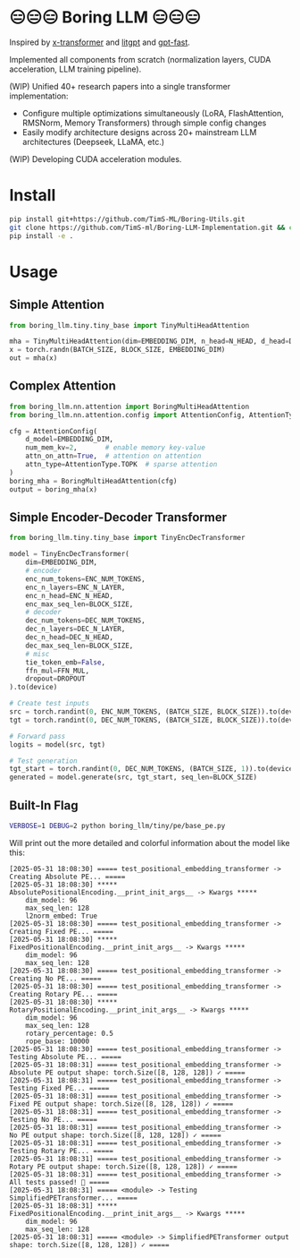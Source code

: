 # 😑😑😑 Boring LLM 😑😑😑 

Inspired by [x-transformer](https://github.com/lucidrains/x-transformers) and [litgpt](https://github.com/Lightning-AI/litgpt/) and [gpt-fast](https://github.com/pytorch-labs/gpt-fast).

Implemented all components from scratch (normalization layers, CUDA acceleration, LLM training pipeline).

(WIP) Unified 40+ research papers into a single transformer implementation:
- Configure multiple optimizations simultaneously (LoRA, FlashAttention, RMSNorm, Memory Transformers) through simple config changes
- Easily modify architecture designs across 20+ mainstream LLM architectures (Deepseek, LLaMA, etc.)

(WIP) Developing CUDA acceleration modules.


# Install
```bash
pip install git+https://github.com/TimS-ML/Boring-Utils.git
git clone https://github.com/TimS-ml/Boring-LLM-Implementation.git && cd Boring-LLM-Implementation
pip install -e .
```


# Usage
## Simple Attention
```python
from boring_llm.tiny.tiny_base import TinyMultiHeadAttention

mha = TinyMultiHeadAttention(dim=EMBEDDING_DIM, n_head=N_HEAD, d_head=D_HEAD, causal=False)
x = torch.randn(BATCH_SIZE, BLOCK_SIZE, EMBEDDING_DIM)
out = mha(x)
```


## Complex Attention
```python
from boring_llm.nn.attention import BoringMultiHeadAttention 
from boring_llm.nn.attention.config import AttentionConfig, AttentionType

cfg = AttentionConfig(
    d_model=EMBEDDING_DIM,
    num_mem_kv=2,       # enable memory key-value
    attn_on_attn=True,  # attention on attention
    attn_type=AttentionType.TOPK  # sparse attention
)
boring_mha = BoringMultiHeadAttention(cfg)
output = boring_mha(x)
```


## Simple Encoder-Decoder Transformer
```python
from boring_llm.tiny.tiny_base import TinyEncDecTransformer

model = TinyEncDecTransformer(
    dim=EMBEDDING_DIM,
    # encoder
    enc_num_tokens=ENC_NUM_TOKENS,
    enc_n_layers=ENC_N_LAYER,
    enc_n_head=ENC_N_HEAD,
    enc_max_seq_len=BLOCK_SIZE,
    # decoder
    dec_num_tokens=DEC_NUM_TOKENS,
    dec_n_layers=DEC_N_LAYER,
    dec_n_head=DEC_N_HEAD,
    dec_max_seq_len=BLOCK_SIZE,
    # misc
    tie_token_emb=False,
    ffn_mul=FFN_MUL,
    dropout=DROPOUT
).to(device)

# Create test inputs
src = torch.randint(0, ENC_NUM_TOKENS, (BATCH_SIZE, BLOCK_SIZE)).to(device)
tgt = torch.randint(0, DEC_NUM_TOKENS, (BATCH_SIZE, BLOCK_SIZE)).to(device)

# Forward pass
logits = model(src, tgt)

# Test generation
tgt_start = torch.randint(0, DEC_NUM_TOKENS, (BATCH_SIZE, 1)).to(device)
generated = model.generate(src, tgt_start, seq_len=BLOCK_SIZE)
```


## Built-In Flag
```bash
VERBOSE=1 DEBUG=2 python boring_llm/tiny/pe/base_pe.py
```

Will print out the more detailed and colorful information about the model like this:
```
[2025-05-31 18:08:30] ===== test_positional_embedding_transformer -> Creating Absolute PE... =====
[2025-05-31 18:08:30] ***** AbsolutePositionalEncoding.__print_init_args__ -> Kwargs *****
    dim_model: 96
    max_seq_len: 128
    l2norm_embed: True
[2025-05-31 18:08:30] ===== test_positional_embedding_transformer -> Creating Fixed PE... =====
[2025-05-31 18:08:30] ***** FixedPositionalEncoding.__print_init_args__ -> Kwargs *****
    dim_model: 96
    max_seq_len: 128
[2025-05-31 18:08:30] ===== test_positional_embedding_transformer -> Creating No PE... =====
[2025-05-31 18:08:30] ===== test_positional_embedding_transformer -> Creating Rotary PE... =====
[2025-05-31 18:08:30] ***** RotaryPositionalEncoding.__print_init_args__ -> Kwargs *****
    dim_model: 96
    max_seq_len: 128
    rotary_percentage: 0.5
    rope_base: 10000
[2025-05-31 18:08:30] ===== test_positional_embedding_transformer -> Testing Absolute PE... =====
[2025-05-31 18:08:31] ===== test_positional_embedding_transformer -> Absolute PE output shape: torch.Size([8, 128, 128]) ✓ =====
[2025-05-31 18:08:31] ===== test_positional_embedding_transformer -> Testing Fixed PE... =====
[2025-05-31 18:08:31] ===== test_positional_embedding_transformer -> Fixed PE output shape: torch.Size([8, 128, 128]) ✓ =====
[2025-05-31 18:08:31] ===== test_positional_embedding_transformer -> Testing No PE... =====
[2025-05-31 18:08:31] ===== test_positional_embedding_transformer -> No PE output shape: torch.Size([8, 128, 128]) ✓ =====
[2025-05-31 18:08:31] ===== test_positional_embedding_transformer -> Testing Rotary PE... =====
[2025-05-31 18:08:31] ===== test_positional_embedding_transformer -> Rotary PE output shape: torch.Size([8, 128, 128]) ✓ =====
[2025-05-31 18:08:31] ===== test_positional_embedding_transformer -> All tests passed! 🎉 =====
[2025-05-31 18:08:31] ===== <module> -> Testing SimplifiedPETransformer... =====
[2025-05-31 18:08:31] ***** FixedPositionalEncoding.__print_init_args__ -> Kwargs *****
    dim_model: 96
    max_seq_len: 128
[2025-05-31 18:08:31] ===== <module> -> SimplifiedPETransformer output shape: torch.Size([8, 128, 128]) ✓ =====
```

